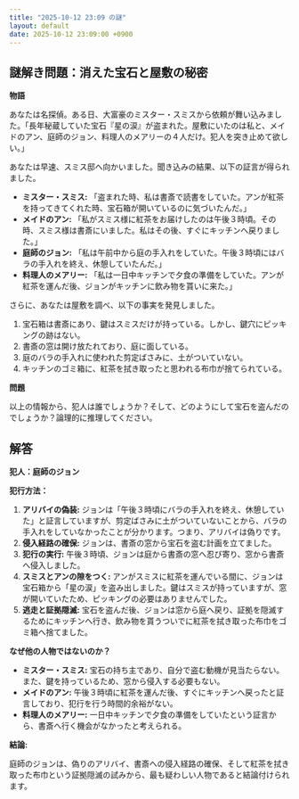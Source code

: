 ```yaml
---
title: "2025-10-12 23:09 の謎"
layout: default
date: 2025-10-12 23:09:00 +0900
---
```

## 謎解き問題：消えた宝石と屋敷の秘密

**物語**

あなたは名探偵。ある日、大富豪のミスター・スミスから依頼が舞い込みました。「長年秘蔵していた宝石『星の涙』が盗まれた。屋敷にいたのは私と、メイドのアン、庭師のジョン、料理人のメアリーの４人だけ。犯人を突き止めて欲しい。」

あなたは早速、スミス邸へ向かいました。聞き込みの結果、以下の証言が得られました。

*   **ミスター・スミス:** 「盗まれた時、私は書斎で読書をしていた。アンが紅茶を持ってきてくれた時、宝石箱が開いているのに気づいたんだ。」
*   **メイドのアン:** 「私がスミス様に紅茶をお届けしたのは午後３時頃。その時、スミス様は書斎にいました。私はその後、すぐにキッチンへ戻りました。」
*   **庭師のジョン:** 「私は午前中から庭の手入れをしていた。午後３時頃にはバラの手入れを終え、休憩していたんだ。」
*   **料理人のメアリー:** 「私は一日中キッチンで夕食の準備をしていた。アンが紅茶を運んだ後、ジョンがキッチンに飲み物を貰いに来た。」

さらに、あなたは屋敷を調べ、以下の事実を発見しました。

1.  宝石箱は書斎にあり、鍵はスミスだけが持っている。しかし、鍵穴にピッキングの跡はない。
2.  書斎の窓は開け放たれており、庭に面している。
3.  庭のバラの手入れに使われた剪定ばさみに、土がついていない。
4.  キッチンのゴミ箱に、紅茶を拭き取ったと思われる布巾が捨てられている。

**問題**

以上の情報から、犯人は誰でしょうか？そして、どのようにして宝石を盗んだのでしょうか？論理的に推理してください。

## 解答

**犯人：庭師のジョン**

**犯行方法：**

1.  **アリバイの偽装:** ジョンは「午後３時頃にバラの手入れを終え、休憩していた」と証言していますが、剪定ばさみに土がついていないことから、バラの手入れをしていなかったことが分かります。つまり、アリバイは偽りです。
2.  **侵入経路の確保:** ジョンは、書斎の窓から宝石を盗む計画を立てました。
3.  **犯行の実行:** 午後３時頃、ジョンは庭から書斎の窓へ忍び寄り、窓から書斎へ侵入しました。
4.  **スミスとアンの隙をつく:** アンがスミスに紅茶を運んでいる間に、ジョンは宝石箱から「星の涙」を盗み出しました。鍵はスミスが持っていますが、窓が開いていたため、ピッキングの必要はありませんでした。
5.  **逃走と証拠隠滅:** 宝石を盗んだ後、ジョンは窓から庭へ戻り、証拠を隠滅するためにキッチンへ行き、飲み物を貰うついでに紅茶を拭き取った布巾をゴミ箱へ捨てました。

**なぜ他の人物ではないのか？**

*   **ミスター・スミス:** 宝石の持ち主であり、自分で盗む動機が見当たらない。また、鍵を持っているため、窓から侵入する必要もない。
*   **メイドのアン:** 午後３時頃に紅茶を運んだ後、すぐにキッチンへ戻ったと証言しており、犯行を行う時間的余裕がない。
*   **料理人のメアリー:** 一日中キッチンで夕食の準備をしていたという証言から、書斎へ行く機会がなかったと考えられる。

**結論:**

庭師のジョンは、偽りのアリバイ、書斎への侵入経路の確保、そして紅茶を拭き取った布巾という証拠隠滅の試みから、最も疑わしい人物であると結論付けられます。

